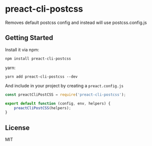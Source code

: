 # preact-cli-postcss

Removes default postcss config and instead will use postcss.config.js

## Getting Started

Install it via npm:

```shell
npm install preact-cli-postcss
```

yarn:

```shell
yarn add preact-cli-postcss --dev
```

And include in your project by creating a `preact.config.js`

```javascript
const preactCliPostCSS = require('preact-cli-postcss');

export default function (config, env, helpers) {
	preactCliPostCSS(helpers);
}
```

## License

MIT
